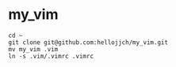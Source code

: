 # my_vim
```
cd ~
git clone git@github.com:hellojjch/my_vim.git
mv my_vim .vim
ln -s .vim/.vimrc .vimrc
```
